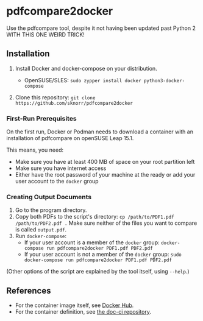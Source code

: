 # pdfcompare2docker

Use the pdfcompare tool, despite it not having been updated past Python 2
WITH THIS ONE WEIRD TRICK!

## Installation

1. Install Docker and docker-compose on your distribution.
   *  OpenSUSE/SLES: `sudo zypper install docker python3-docker-compose`

2. Clone this repository: `git clone https://github.com/sknorr/pdfcompare2docker`


### First-Run Prerequisites

On the first run, Docker or Podman needs to download a container
with an installation of pdfcompare on openSUSE Leap 15.1.

This means, you need:

*  Make sure you have at least 400 MB of space on your root partition left
*  Make sure you have internet access
*  Either have the root password of your machine at the ready or add your user account to the `docker` group


### Creating Output Documents

1. Go to the program directory.
2. Copy both PDFs to the script's directory: `cp /path/to/PDF1.pdf /path/to/PDF2.pdf .`
   Make sure neither of the files you want to compare is called `output.pdf`.
3. Run `docker-compose`:
   * If your user account is a member of the `docker` group: `docker-compose run pdfcompare2docker PDF1.pdf PDF2.pdf`
   * If your user account is not a member of the `docker` group: `sudo docker-compose run pdfcompare2docker PDF1.pdf PDF2.pdf`

(Other options of the script are explained by the tool itself, using `--help`.)

## References

* For the container image itself, see
  [Docker Hub](https://hub.docker.com/r/susedoc/pdfcompare).
* For the container definition, see
  [the doc-ci repository](https://github.com/openSUSE/doc-ci/tree/develop/build-pdfcompare-container).
